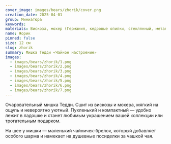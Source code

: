 ```yaml
---
cover_image: images/bears/zhorik/cover.png
creation_date: 2025-04-01
group: Миниатюра
keywords: 
materials: Вискоза, мохер (Германия, кедровые опилки, стеклянный, металлический гранулят, глазки стеклянные
name: Жорик
pinned: false
size: 12 см
slug: zhorik
summary: Мишка Тедди «Чайное настроение»
images:
  - images/bears/zhorik/1.png
  - images/bears/zhorik/2.png
  - images/bears/zhorik/3.png
  - images/bears/zhorik/4.png
  - images/bears/zhorik/5.png
  - images/bears/zhorik/6.png
  - images/bears/zhorik/7.png
---
```

Очаровательный мишка Тедди. 
Сшит из вискозы и мохера, мягкий на ощупь и невероятно уютный. Пухленький и компактный — удобно лежит в ладошке и станет любимым украшением вашей коллекции или трогательным подарком.

На шее у мишки — маленький чайничек-брелок, который добавляет особого шарма и намекает на душевные посиделки за чашкой чая.